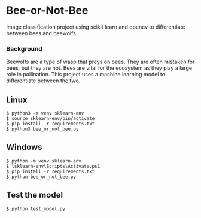# Bee-or-Not-Bee
Image classification project using scikit learn and opencv to differentiate between bees and beewolfs

### Background 
Beewolfs are a type of wasp that preys on bees. They are often mistaken for bees, but they are not. Bees are vital for the ecosystem as they play a large role in pollination. This project uses a machine learning model to differentiate between the two.

## Linux
```
$ python3 -m venv sklearn-env
$ source sklearn-env/bin/activate
$ pip install -r requirements.txt
$ python3 bee_or_not_bee.py
```
## Windows
```
$ python -m venv sklearn-env
$ \sklearn-env\Scripts\Activate.ps1
$ pip install -r requirements.txt
$ python bee_or_not_bee.py
```

## Test the model
```
$ python test_model.py
```

